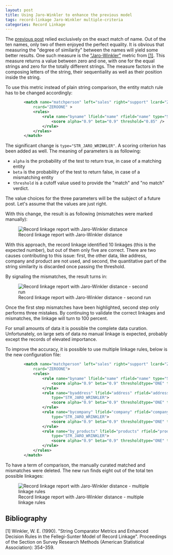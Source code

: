 ```yaml
---
layout: post
title: Using Jaro-Winkler to enhance the previous model
tags: record-linkage Jaro-Winkler multiple-criteria
categories: Record Linkage
---
```


The <a href="/reco-link/2015-10-28/Basic-Model/">previous post</a> relied exclusively on the exact match of name. Out of the ten names, 
only two of them enjoyed the perfect equality. It is obvious that measuring the "degree of similarity" between the names will yield some better results. One such measure is the 
<a href="https://en.wikipedia.org/wiki/Jaro%E2%80%93Winkler_distance">"Jaro-Winkler"</a> metric from <a href="#b1">[1]</a>. This measure returns a value between zero and one, with one for the equal strings and zero for the totally different strings. The measure factors in the composing letters of the string, their sequentiality as well as their position inside the string.

To use this metric instead of plain string comparison, the entity match rule has to be changed accordingly:

```xml
		<match name="matchperson" left="sales" right="support" lcard="ZEROONE"
			rcard="ZEROONE" >
			<rules>
				<rule name="byname" lfield="name" rfield="name" type="STR_JARO_WRINKLER"  >
					<score alpha="0.9" beta="0.9" threshold="0.85" />
				</rule>
			</rules>
		</match>
```
The significant change is ```type="STR_JARO_WRINKLER"```. A scoring criterion has been added as well. The meaning of parameters is as following:
* ```alpha``` is the probability of the test to return true, in case of a matching entity
* ```beta``` is the probability of the test to return false, in case of a mismatching entity
* ```threshold``` is a cutoff value used to provide the "match" and "no match" verdict.

The value choices for the three parameters will be the subject of a future post. Let's assume that the values are just right.

With this change, the result is as following (mismatches were marked manually):

<figure>
    <img src="{{'/static/img/recolink/jw2.png' | prepend: site.baseurl | prepend: site.url }}" alt='Record linkage report with Jaro-Winkler distance' />
    <figcaption>Record linkage report with Jaro-Winkler distance</figcaption>
</figure>

With this approach, the record linkage identified 10 linkages (this is the expected number), but out of them only five are correct. There are two causes contributing to this issue: first, the other data, like address, company and product are not used, and second, the quantitative part of the string similarity is discarded once passing the threshold.

By signaling the mismatches, the result turns in:

<figure>
    <img src="{{'/static/img/recolink/jw3.png' | prepend: site.baseurl | prepend: site.url }}" alt='Record linkage report with Jaro-Winkler distance - second run' />
    <figcaption>Record linkage report with Jaro-Winkler distance - second run</figcaption>
</figure>

Once the first step mismatches have been highlighted, second step only performs three mistakes. By continuing to validate the correct linkages and mismatches, the linkage will turn to 100 percent.


For small amounts of data it is possible the complete data curation. Unfortunately, on large sets of data no manual linkage is expected, probably except the records of elevated importance.

To improve the accuracy, it is possible to use multiple linkage rules, below is the new configuration file:

```xml
		<match name="matchperson" left="sales" right="support" lcard="ZEROONE"
			rcard="ZEROONE">
			<rules>
				<rule name="byname" lfield="name" rfield="name" type="STR_JARO_WRINKLER">
					<score alpha="0.9" beta="0.9" thresholdtype="ONE" threshold="0.85" />
				</rule>
				<rule name="byaddress" lfield="address" rfield="address"
					type="STR_JARO_WRINKLER">
					<score alpha="0.9" beta="0.9" thresholdtype="ONE" threshold="0.85" />
				</rule>
				<rule name="bycompany" lfield="company" rfield="company"
					type="STR_JARO_WRINKLER">
					<score alpha="0.9" beta="0.9" thresholdtype="ONE" threshold="0.85" />
				</rule>
				<rule name="by_products" lfield="products" rfield="products"
					type="STR_JARO_WRINKLER">
					<score alpha="0.9" beta="0.9" thresholdtype="ONE" threshold="0.85" />
				</rule>
			</rules>
		</match>
```

To have a term of comparison, the manually curated matched and mismatches were deleted. The new run finds eight out of the total ten possible linkages:

<figure>
    <img src="{{'/static/img/recolink/jw_multi.png' | prepend: site.baseurl | prepend: site.url }}" alt='Record linkage report with Jaro-Winkler distance - multiple linkage rules' />
    <figcaption>Record linkage report with Jaro-Winkler distance - multiple linkage rules</figcaption>
</figure>

<h2> Bibliography </h2>

<a name="b1"></a>[1] Winkler, W. E. (1990). "String Comparator Metrics and Enhanced Decision Rules in the Fellegi-Sunter Model of Record Linkage". Proceedings of the Section on Survey Research Methods (American Statistical Association): 354–359.

